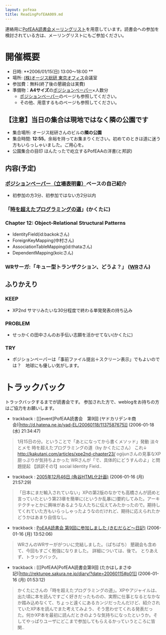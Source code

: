 ```yaml
---
layout: pofeaa
title: ReadingPofEAA009.md
---
```



連絡用に[PofEAA読書会メーリングリスト](PofEAAReadingMailingList)を用意しています。読書会への参加を検討されている方は、メーリングリストにもご参加ください。

# 開催概要

- 日時: **2006/01/15(日) 13:00〜18:00 **
- 場所: [(株)オージス総研 東京オフィス](OgisRi)会議室
- 参加費：無料(終了後の懇親会は実費)
- 準備物：**A4サイズ**の[ポジションペーパー](PositionPaper)×人数分
  - [ポジションペーパー](PositionPaper)のページも参照してください。
  - その他、用意するものページも参照してください。

## 【注意】当日の集合は現地ではなく隣の公園です

- 集合場所: オージス総研さんのビルの**隣の公園**
- 集合時間: **12:55**。余裕を持ってお集まりください。初めてのときは道に迷う方もいらっしゃいました。ご用心を。
- 公園集合の目印 ほんたったで屹立するPofEAAの洋書(と邦訳)

## 内容(予定)

### [ポジションペーパー（立場表明書）](PositionPaper)ベースの自己紹介
- 初参加の方3分、初参加ではない方2分以内

### 「[時を超えたプログラミングの道](http://kakutani.com/articles/xpe2nd-chapter23/)」(かくたに)

### Chapter 12: Object-Relational Structural Patterns

- IdentityField(id:backokさん)
- ForeignKeyMapping(中村さん)
- AssociationTableMapping(id:thataさん)
- DependentMapping(koicさん)

### WRサーガ:「キュー型トランザクション、どうよ？」 ([WR](http://www.csus4.net/d/)さん)

## ふりかえり

### KEEP
- XP2nd サマリみたいな30分程度で終わる単発発表の持ち込み

### PROBLEM

- せっかくの田中さんのお手伝い志願を活かせてない(かくたに)

### TRY
- ポジションペーパーは「事前ファイル提出＋スクリーン表示」でもよいのでは？　地球にも優しい気がします。

# トラックバック
トラックバックするまでが読書会です。
参加された方で、weblogをお持ちの方はご協力をお願いします。

- trackback : [[[event]PofEAA読書会　第9回 (ヤドカリデンキ商会)|http://d.hatena.ne.jp/yad-EL/20060118/1137587675]] (2006-01-18 (水) 21:34:47)
>1月15日の分。ということで「あとになってから書くメソッド」発動 淡々とメモ  時を超えたプログラミングの道（by かくたにさん） これ↓ http://kakutani.com/articles/xpe2nd-chapter23/ ogijunさんの見事なXP厨っぷりが気持ちよかった WRさんが「で、具体的にどうすんのよ」と問題提起 【誤訳その1】social  Identity Field..

- trackback : [2005年12月46日 (角谷HTML化計画)](http://kakutani.com/20060115.html#p01) (2006-01-16 (月) 21:57:29)
>「日本にまだ輸入されていない」XPの第2版のなかでも高橋さんが読めと言っていたという第23章を簡単に(というか乱暴に)要約してみた。アーキテクチャとかに興味があるような人たちに伝えてみたかったので。期待してくれていた方もいらっしゃったようなのだけれど、期待に応えられたかどうかはあまり自信なし。

- trackback : [PoEAA読書会 第9回に参加しました (きむだらど〜日記)](http://d.hatena.ne.jp/afukui/20060116/1137387112) (2006-01-16 (月) 13:52:06)
> WRさんのWRサーががついに完結しました。（ぱちぱち）  懇親会も含めて、今回もすごく勉強になりました。 詳細については、後で。   とりあえず、トラックバック。 

- trackback : [[[PofEAA]PofEAA読書会第9回 (たかはしまさゆ記)|http://rektunpe.sakura.ne.jp/diary/?date=20060115#p01]] (2006-01-16 (月) 01:53:12)
>かくたにさんの「時を超えたプログラミングの道」。XPやアジャイルは、出た頃に本を読んですごく好きだったものの、実際に仕事となるとなかなか踏み込めなくて、ちょっと遠くにあるカンジだったんだけど、紹介されていたXP本を読んでまた考えてみよう、そう思わせてくれる発表だった。何かXP本を最初に読んだときのような気持ちになったというか。そしてやっぱりユーザにどこまで参加してもらえるかっていうところに皆関..
